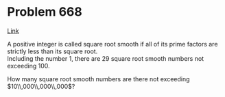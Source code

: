 # Problem 668

[Link](https://projecteuler.net/problem=668)

A positive integer is called square root smooth if all of its prime factors are strictly less than its square root.  
Including the number $1$, there are $29$ square root smooth numbers not exceeding $100$. 

How many square root smooth numbers are there not exceeding $10\\,000\\,000\\,000$?